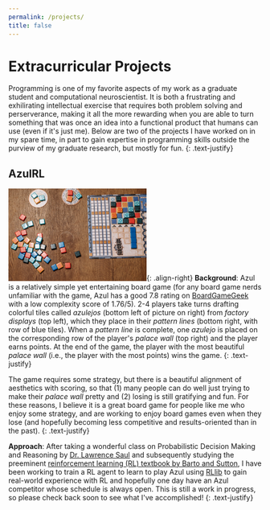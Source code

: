 ```yaml
---
permalink: /projects/
title: false
---
```

# Extracurricular Projects
Programming is one of my favorite aspects of my work as a graduate student and computational neuroscientist. It is both a frustrating and exhilirating intellectual exercise that requires both problem solving and perserverance, making it all the more rewarding when you are able to turn something that was once an idea into a functional product that humans can use (even if it's just me). Below are two of the projects I have worked on in my spare time, in part to gain expertise in programming skills outside the purview of my graduate research, but mostly for fun. 
{: .text-justify}

## AzulRL
<img src="/assets/images/azul.jpeg" width="275">{: .align-right}
**Background**: Azul is a relatively simple yet entertaining board game (for any board game nerds unfamiliar with the game, Azul has a good 7.8 rating on [BoardGameGeek](https://boardgamegeek.com/boardgame/230802/azul) with a low complexity score of 1.76/5). 2-4 players take turns drafting colorful tiles called *azulejos* (bottom left of picture on right) from *factory displays* (top left), which they place in their *pattern lines* (bottom right, with row of blue tiles). When a *pattern line* is complete, one *azulejo* is placed on the corresponding row of the player's *palace wall* (top right) and the player earns points. At the end of the game, the player with the most beautiful *palace wall* (i.e., the player with the most points) wins the game.
{: .text-justify}

The game requires some strategy, but there is a beautiful alignment of aesthetics with scoring, so that (1) many people can do well just trying to make their *palace wall* pretty and (2) losing is still gratifying and fun. For these reasons, I believe it is a great board game for people like me who enjoy some strategy, and are working to enjoy board games even when they lose (and hopefully becoming less competitive and results-oriented than in the past).
{: .text-justify}

**Approach**: After taking a wonderful class on Probabilistic Decision Making and Reasoning by [Dr. Lawrence Saul](https://users.flatironinstitute.org/~lsaul/) and subsequently studying the preeminent [reinforcement learning (RL) textbook by Barto and Sutton](https://www.amazon.com/Reinforcement-Learning-Introduction-Second-Paperback/dp/B0B95WFGV6/ref=asc_df_B0B95WFGV6/?tag=hyprod-20&linkCode=df0&hvadid=598233665925&hvpos=&hvnetw=g&hvrand=13818630893256662222&hvpone=&hvptwo=&hvqmt=&hvdev=c&hvdvcmdl=&hvlocint=&hvlocphy=9031346&hvtargid=pla-1728961664549&psc=1&mcid=c9b20daf7e9c3665afef7e19130cf3cb&gclid=Cj0KCQiA6vaqBhCbARIsACF9M6kQJz3lqpXSghAIheJfkn8uTJ_il-D6raKh1Ko_DhH_79jY0q7pgE4aAmbeEALw_wcB), I have been working to train a RL agent to learn to play Azul using [RLlib](https://docs.ray.io/en/latest/rllib/index.html) to gain real-world experience with RL and hopefully one day have an Azul competitor whose schedule is always open. This is still a work in progress, so please check back soon to see what I've accomplished!
{: .text-justify}

